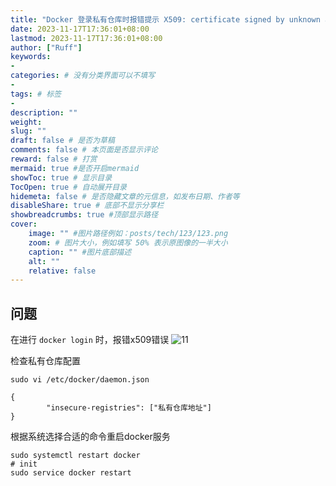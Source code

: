 ```yaml
---
title: "Docker 登录私有仓库时报错提示 X509: certificate signed by unknown authority"
date: 2023-11-17T17:36:01+08:00
lastmod: 2023-11-17T17:36:01+08:00
author: ["Ruff"]
keywords: 
- 
categories: # 没有分类界面可以不填写
- 
tags: # 标签
- 
description: ""
weight:
slug: ""
draft: false # 是否为草稿
comments: false # 本页面是否显示评论
reward: false # 打赏
mermaid: true #是否开启mermaid
showToc: true # 显示目录
TocOpen: true # 自动展开目录
hidemeta: false # 是否隐藏文章的元信息，如发布日期、作者等
disableShare: true # 底部不显示分享栏
showbreadcrumbs: true #顶部显示路径
cover:
    image: "" #图片路径例如：posts/tech/123/123.png
    zoom: # 图片大小，例如填写 50% 表示原图像的一半大小
    caption: "" #图片底部描述
    alt: ""
    relative: false
---
```


## 问题

在进行 `docker login` 时，报错x509错误
![11](error.png)

检查私有仓库配置
```shell
sudo vi /etc/docker/daemon.json
```
``` config
{
        "insecure-registries": ["私有仓库地址"]
}
```

根据系统选择合适的命令重启docker服务
```shell
sudo systemctl restart docker 
# init
sudo service docker restart
```
